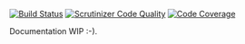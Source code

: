 [![Build Status](https://travis-ci.org/bernardosecades/php-json.svg?branch=master)](https://travis-ci.org/bernardosecades/php-json)
[![Scrutinizer Code Quality](https://scrutinizer-ci.com/g/bernardosecades/php-json/badges/quality-score.png?b=master)](https://scrutinizer-ci.com/g/bernardosecades/php-json/?branch=master)
[![Code Coverage](https://scrutinizer-ci.com/g/bernardosecades/php-json/badges/coverage.png?b=master)](https://scrutinizer-ci.com/g/bernardosecades/php-json/?branch=master)





Documentation WIP :-).